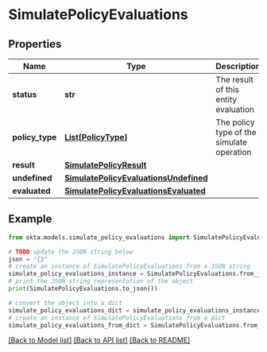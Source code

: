# SimulatePolicyEvaluations


## Properties

Name | Type | Description | Notes
------------ | ------------- | ------------- | -------------
**status** | **str** | The result of this entity evaluation | [optional] 
**policy_type** | [**List[PolicyType]**](PolicyType.md) | The policy type of the simulate operation | [optional] 
**result** | [**SimulatePolicyResult**](SimulatePolicyResult.md) |  | [optional] 
**undefined** | [**SimulatePolicyEvaluationsUndefined**](SimulatePolicyEvaluationsUndefined.md) |  | [optional] 
**evaluated** | [**SimulatePolicyEvaluationsEvaluated**](SimulatePolicyEvaluationsEvaluated.md) |  | [optional] 

## Example

```python
from okta.models.simulate_policy_evaluations import SimulatePolicyEvaluations

# TODO update the JSON string below
json = "{}"
# create an instance of SimulatePolicyEvaluations from a JSON string
simulate_policy_evaluations_instance = SimulatePolicyEvaluations.from_json(json)
# print the JSON string representation of the object
print(SimulatePolicyEvaluations.to_json())

# convert the object into a dict
simulate_policy_evaluations_dict = simulate_policy_evaluations_instance.to_dict()
# create an instance of SimulatePolicyEvaluations from a dict
simulate_policy_evaluations_from_dict = SimulatePolicyEvaluations.from_dict(simulate_policy_evaluations_dict)
```
[[Back to Model list]](../README.md#documentation-for-models) [[Back to API list]](../README.md#documentation-for-api-endpoints) [[Back to README]](../README.md)


